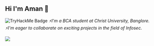 ## Hi I'm Aman 👋
![TryHackMe Badge](https://tryhackme-badges.s3.amazonaws.com/3144847.png)
*⚡I'm a BCA student at Christ University, Banglore.*<br>
*⚡I'm eager to collaborate on exciting projects in the field of Infosec.*<br>

 <img src="https://camo.githubusercontent.com/542fee8f9a897ebb0f8df475e9201107c965a7fbfb6ba9630f8c914014a5e30e/68747470733a2f2f6d656469612e67697068792e636f6d2f6d656469612f785469546e656a4e5153516439647165556f2f736f757263652e676966"/>
<!--  
**amandalal123/amandalal123** is a ✨ _special_ ✨ repository because its `README.md` (this file) appears on your GitHub profile.

Here are some ideas to get you started:

- 🔭 I’m currently working on ...
- 🌱 I’m currently learning ...
- 👯 I’m looking to collaborate on ...
- 🤔 I’m looking for help with ...
- 💬 Ask me about ...
- 📫 How to reach me: ...
- 😄 Pronouns: ...
- ⚡ Fun fact: ...
-->
